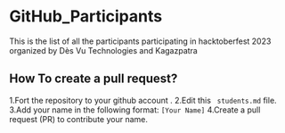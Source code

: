 # GitHub_Participants
This is the list of all the participants participating in hacktoberfest 2023 organized by Dès Vu Technologies and Kagazpatra

## How To create a pull request? 
1.Fort the repository to your github account .
2.Edit this ` students.md` file.
3.Add your name in the following format: `[Your Name]`
4.Create a pull request (PR) to contribute your name.


